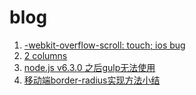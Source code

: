 # blog

1.  [-webkit-overflow-scroll: touch; ios bug ](https://github.com/dorisgirl/blog/issues/1)
2.  [2 columns](https://github.com/dorisgirl/blog/issues/2)
3.  [node.js v6.3.0 之后gulp无法使用](https://github.com/dorisgirl/blog/issues/3)
3.  [移动端border-radius实现方法小结](https://github.com/dorisgirl/blog/issues/4)

